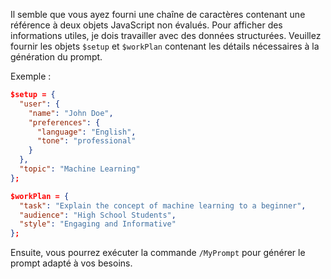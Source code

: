 

Il semble que vous ayez fourni une chaîne de caractères contenant une référence à deux objets JavaScript non évalués. Pour afficher des informations utiles, je dois travailler avec des données structurées. Veuillez fournir les objets `$setup` et `$workPlan` contenant les détails nécessaires à la génération du prompt.

Exemple :
```json
$setup = {
  "user": {
    "name": "John Doe",
    "preferences": {
      "language": "English",
      "tone": "professional"
    }
  },
  "topic": "Machine Learning"
};

$workPlan = {
  "task": "Explain the concept of machine learning to a beginner",
  "audience": "High School Students",
  "style": "Engaging and Informative"
};
```
Ensuite, vous pourrez exécuter la commande `/MyPrompt` pour générer le prompt adapté à vos besoins.